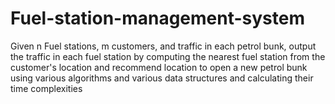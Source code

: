 # Fuel-station-management-system

Given n Fuel stations, m customers, and traffic in each petrol bunk, output the traffic in each fuel station by computing the nearest fuel station from the customer's location and recommend location to open a new petrol bunk using various algorithms and various data structures and calculating their time complexities
